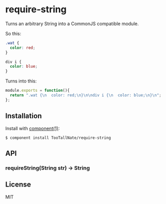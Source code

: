
# require-string

  Turns an arbitrary String into a CommonJS compatible module.

  So this:

``` css
.wat {
  color: red;
}

div i {
  color: blue;
}
```

  Turns into this:

``` js
module.exports = function(){
  return ".wat {\n  color: red;\n}\n\ndiv i {\n  color: blue;\n}\n";
};
```

## Installation

  Install with [component(1)](http://component.io):

    $ component install TooTallNate/require-string

## API

### requireString(String str) → String


## License

  MIT
